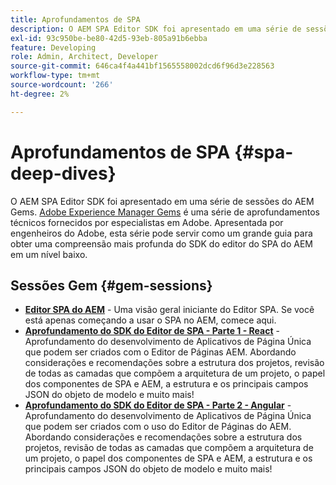 ```yaml
---
title: Aprofundamentos de SPA
description: O AEM SPA Editor SDK foi apresentado em uma série de sessões do AEM Gems. Apresentada por engenheiros de Adobe, esta série pode servir como um grande guia para obter uma compreensão mais profunda do SDK do editor de SPA do AEM em um nível baixo, apresentado por engenheiros de Adobe.
exl-id: 93c950be-be80-42d5-93eb-805a91b6ebba
feature: Developing
role: Admin, Architect, Developer
source-git-commit: 646ca4f4a441bf1565558002dcd6f96d3e228563
workflow-type: tm+mt
source-wordcount: '266'
ht-degree: 2%

---
```


# Aprofundamentos de SPA {#spa-deep-dives}

O AEM SPA Editor SDK foi apresentado em uma série de sessões do AEM Gems. [Adobe Experience Manager Gems](https://helpx.adobe.com/experience-manager/kt/eseminars/gems/aem-index.html) é uma série de aprofundamentos técnicos fornecidos por especialistas em Adobe. Apresentada por engenheiros do Adobe, esta série pode servir como um grande guia para obter uma compreensão mais profunda do SDK do editor do SPA do AEM em um nível baixo.

## Sessões Gem {#gem-sessions}

* **[Editor SPA do AEM](https://helpx.adobe.com/experience-manager/kt/eseminars/gems/aem-spa-editor.html)** - Uma visão geral iniciante do Editor SPA. Se você está apenas começando a usar o SPA no AEM, comece aqui.
* **[Aprofundamento do SDK do Editor de SPA - Parte 1 - React](https://helpx.adobe.com/experience-manager/kt/eseminars/gems/SPA-Editor-SDK-Deep-Dive-React.html)** - Aprofundamento do desenvolvimento de Aplicativos de Página Única que podem ser criados com o Editor de Páginas AEM. Abordando considerações e recomendações sobre a estrutura dos projetos, revisão de todas as camadas que compõem a arquitetura de um projeto, o papel dos componentes de SPA e AEM, a estrutura e os principais campos JSON do objeto de modelo e muito mais!
* **[Aprofundamento do SDK do Editor de SPA - Parte 2 - Angular](https://helpx.adobe.com/experience-manager/kt/eseminars/gems/SPA-Editor-SDK-Deep-Dive-Angular.html)** - Aprofundamento do desenvolvimento de Aplicativos de Página Única que podem ser criados com o uso do Editor de Páginas do AEM. Abordando considerações e recomendações sobre a estrutura dos projetos, revisão de todas as camadas que compõem a arquitetura de um projeto, o papel dos componentes de SPA e AEM, a estrutura e os principais campos JSON do objeto de modelo e muito mais!
